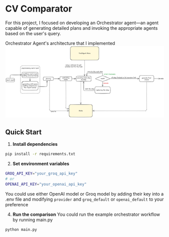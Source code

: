 # CV Comparator

For this project, I focused on developing an Orchestrator agent—an agent capable of generating detailed plans and invoking the appropriate agents based on the user's query.

Orchestrator Agent's architecture that I implemented
![alt text](assets/orchestrator_workflow.png "Orchestrator Agent's architecture")


## Quick Start

1. **Install dependencies**
```bash
pip install -r requirements.txt
```

2. **Set environment variables**
```bash
GROQ_API_KEY="your_groq_api_key"
# or
OPENAI_API_KEY="your_openai_api_key"
```
You could use either OpenAI model or Groq model by adding their key into a .env file and modifying `provider` and `groq_default` or `openai_default` to your preference


4. **Run the comparison**
You could run the example orchestrator workflow by running main.py

```bash
python main.py
```

